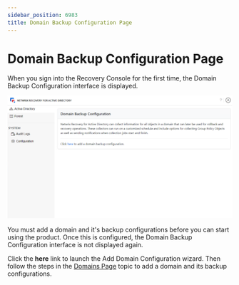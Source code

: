```yaml
---
sidebar_position: 6983
title: Domain Backup Configuration Page
---
```


# Domain Backup Configuration Page

When you sign into the Recovery Console for the first time, the Domain Backup Configuration interface is displayed.

![Domain Backup Configuration Page](../../../../../../static/images/RecoveryForActiveDirectory_2.6/Content/Resources/Images/RecoveryForActiveDirectory/Console/ActiveDirectory/DomainBackupConfig.png "Domain Backup Configuration Page")

You must add a domain and it's backup configurations before you can start using the product. Once this is configured, the Domain Backup Configuration interface is not displayed again.

Click the **here** link to launch the Add Domain Configuration wizard. Then follow the steps in the [Domains Page](../Configuration/Domain "Domains Page") topic to add a domain and its backup configurations.